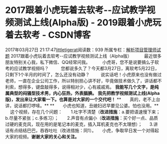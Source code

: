 # 2017跟着小虎玩着去软考--应试教学视频测试上线(Alpha版) - 2019跟着小虎玩着去软考 - CSDN博客
2017年03月27日 21:17:47[littletigerat](https://me.csdn.net/littletigerat)阅读数：939
所属专栏：[解析项目管理师试题](https://blog.csdn.net/column/details/15005.html)
2017跟着小虎玩着去软考--应试教学视频测试上线（Alpha版）
         最近很多朋友特别关心我，私下微信、QQ经常问我。
         小虎哥，您不是说要搞么子软考的应试教学视频吗？
         您都说多久了？今天都3月27日，离软考5月22日，只剩下1个半月的时间了，怎么还没有动静？
        说实话吧！小虎原来也没有做过老师，一直在企业公司工作，所以特别担心讲不好，毕竟做技术做久了，讲话都不利索，想得多，键盘敲得多，说得相对少，心有戚戚焉。
**我能写几个文字，是纯属典型的闷骚型技术男，内心狂热，外表腼腆。**
**我先把教学视频测试上线(Alpha版)，发出来让大家看一下。也算是对大家的一个交代吧！**
**       真的，老不上台讲，说话都打啰嗦。**
**       小虎也知道，丑媳妇迟早要见公婆。怕也没用。**
      这个视频，存在几个问题：
      1.吐字不清楚（**改进措施**：a.要把语速慢下来；b.尽量不紧张；c.多练习）；
      2.声音有点偏小（**改进措施**：买个好一点、品质过硬的麦克风，现在用的是笔记本的麦克，插入耳机麦克也不太理想）；
     3.讲话有点结结巴巴，吞吞吐吐（改进措施：同1）。
    小虎，争取早日发一个对得起大家的视频。**谢谢大家的关心和关注。**
